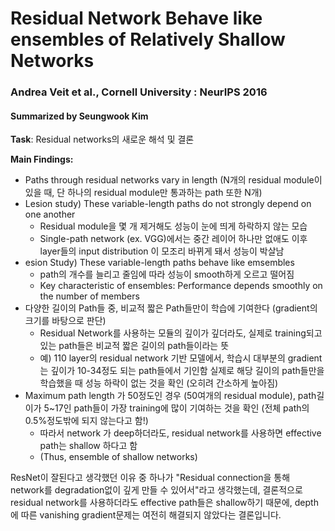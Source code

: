 # Residual Network Behave like ensembles of Relatively Shallow Networks
### Andrea Veit et al., Cornell University : NeurIPS 2016
#### Summarized by Seungwook Kim

**Task**: Residual networks의 새로운 해석 및 결론

**Main Findings:**
* Paths through residual networks vary in length (N개의 residual module이 있을 때, 단 하나의 residual module만 통과하는 path 또한 N개)
* Lesion study) These variable-length paths do not strongly depend on one another
    * Residual module을 몇 개 제거해도 성능이 눈에 띄게 하락하지 않는 모습
	* Single-path network (ex. VGG)에서는 중간 레이어 하나만 없애도 이후 layer들의 input distribution 이 모조리 바뀌게 돼서 성능이 박살남
* esion Study) These variable-length paths behave like emsembles 
	* path의 개수를 늘리고 줄임에 따라 성능이 smooth하게 오르고 떨어짐
	* Key characteristic of ensembles: Performance depends smoothly on the number of members
* 다양한 길이의 Path들 중, 비교적 짧은 Path들만이 학습에 기여한다 (gradient의 크기를 바탕으로 판단)
	* Residual Network를 사용하는 모듈의 깊이가 깊더라도, 실제로 training되고 있는 path들은 비교적 짧은 길이의 path들이라는 뜻
	* 예) 110 layer의 residual network 기반 모델에서, 학습시 대부분의 gradient는 깊이가 10-34정도 되는 path들에서 기인함
	실제로 해당 길이의 path들만을 학습했을 때 성능 하락이 없는 것을 확인 (오히려 간소하게 높아짐)
* Maximum path length 가 50정도인 경우 (50여개의 residual module), path길이가 5~17인 path들이 가장 training에 많이 기여하는 것을 확인 (전체 path의 0.5%정도밖에 되지 않는다고 함!)
	* 따라서 network 가 deep하더라도, residual network를 사용하면 effective path는 shallow 하다고 함
	* (Thus, ensemble of shallow networks)

ResNet이 잘된다고 생각했던 이유 중 하나가 "Residual connection을 통해 network를 degradation없이 깊게 만들 수 있어서"라고 생각했는데, 결론적으로 residual network를 사용하더라도 effective path들은 shallow하기 때문에, depth에 따른 vanishing gradient문제는 여전히 해결되지 않았다는 결론입니다.